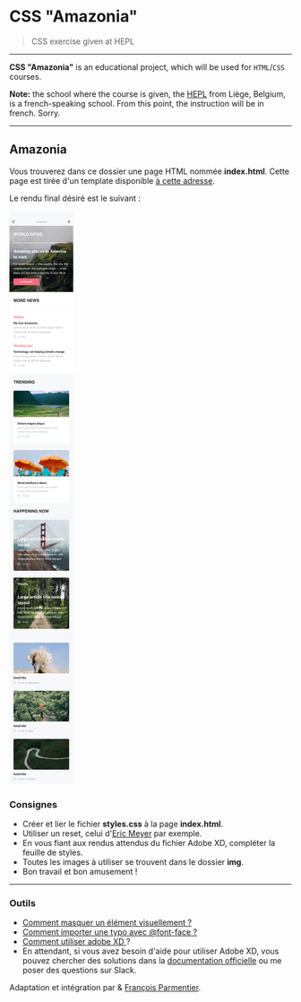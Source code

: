 # CSS "Amazonia"

> CSS exercise given at HEPL

* * *

**CSS "Amazonia"** is an educational project, which will be used for `HTML`/`CSS` courses.

**Note:** the school where the course is given, the [HEPL](http://www.provincedeliege.be/hauteecole) from Liège, Belgium, is a french-speaking school. From this point, the instruction will be in french. Sorry.

* * *

## Amazonia 

Vous trouverez dans ce dossier une page HTML nommée **index.html**. Cette page est tirée d'un template disponible [à cette adresse](https://www.adobe.com/be_en/products/xd/resources.html).

Le rendu final désiré est le suivant :

![rendu final](./rendus/amazonia.jpg)

### Consignes

* Créer et lier le fichier **styles.css** à la page **index.html**.
* Utiliser un reset, celui d'[Eric Meyer](https://meyerweb.com/eric/tools/css/reset/) par exemple.
* En vous fiant aux rendus attendus du fichier Adobe XD, compléter la feuille de styles.
* Toutes les images à utiliser se trouvent dans le dossier **img**.
* Bon travail et bon amusement&nbsp;!

* * *

### Outils

- [Comment masquer un élément visuellement ?](https://css-tricks.com/places-its-tempting-to-use-display-none-but-dont/)
- [Comment importer une typo avec @font-face ?](https://developer.mozilla.org/fr/docs/Web/CSS/@font-face)
- [Comment utiliser adobe XD ](https://www.youtube.com/watch?v=S-XJ1K2EuC0)? 
- En attendant, si vous avez besoin d'aide pour utiliser Adobe XD, vous pouvez chercher des solutions dans la [documentation officielle](https://helpx.adobe.com/be_fr/xd/tutorials.html) ou me poser des questions sur Slack.


Adaptation et intégration par & [François Parmentier](https://github.com/fprms).

